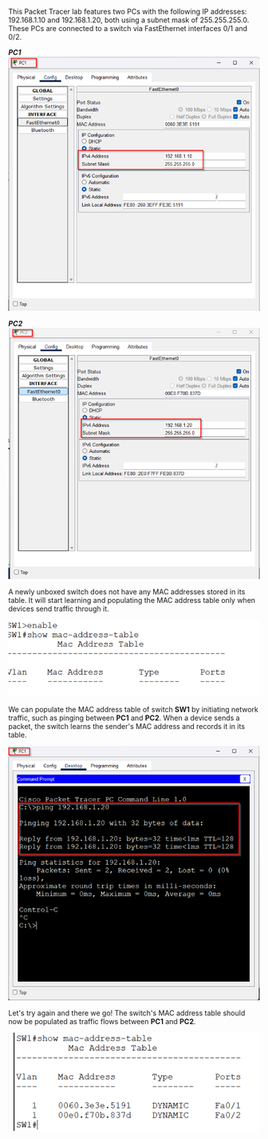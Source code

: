 This Packet Tracer lab features two PCs with the following IP addresses: 192.168.1.10 and 192.168.1.20, both using a subnet mask of 255.255.255.0. These PCs are connected to a switch via FastEthernet interfaces 0/1 and 0/2.

***PC1***
![](img/PC1.png)

***PC2***
![](img/PC2.png)

A newly unboxed switch does not have any MAC addresses stored in its table. It will start learning and populating the MAC address table only when devices send traffic through it.

![](img/empty-mac.png)

We can populate the MAC address table of switch **SW1** by initiating network traffic, such as pinging between **PC1** and **PC2**. When a device sends a packet, the switch learns the sender's MAC address and records it in its table.

![](img/ping.png)

Let's try again and there we go! The switch's MAC address table should now be populated as traffic flows between **PC1** and **PC2**.

![](img/populated.png)